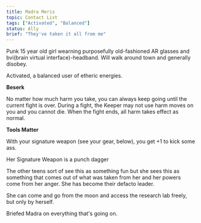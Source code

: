 ```yaml
---
title: Madra Meris
topic: Contact List
tags: ["Activated", "Balanced"]
status: Ally
brief: "They've taken it all from me" 
---
```


Punk 15 year old girl wearning purposefully old-fashioned AR glasses and bvi(brain virtual interface)-headband. Will walk around town and generally disobey. 

Activated, a balanced user of etheric energies.

**Beserk**

No matter how much harm you take, you can always keep going until the current fight is over. During a fight, the Keeper may not use harm moves on you and you cannot die. When the fight ends, all harm takes effect as normal.

**Tools Matter**

With your signature weapon (see your gear, below), you get +1 to kick some ass.

Her Signature Weapon is a punch dagger

The other teens sort of see this as something fun but she sees this as something that comes out of what was taken from her and her powers come from her anger. She has become their defacto leader. 

She can come and go from the moon and access the research lab freely, but only by herself. 

Briefed Madra on everything that's going on. 
